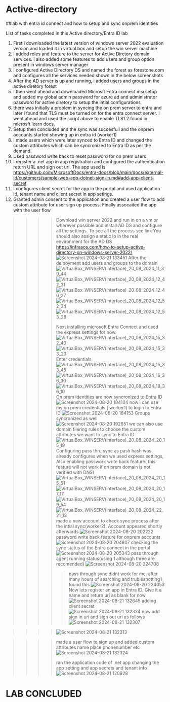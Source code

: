 # Active-directory
##lab with entra id connect and how to setup and sync onprem identities

List of tasks completed in this Active directory/Entra ID lab
1. First i downloaded the latest version of windows server 2022 evaluation version and loaded it in virtual box and setup the win server machine
2. I added roles and feature to the server for Active Diretory domain services. I also added some features to add users and group option present in windows server manager
3. I configured Active Directory DS and named the forest as forestone.com and configures all the services needed shown in the below screenshots
4. After the AD server is up and running, i added users and groups in the active diretory forest
5. I then went ahead and downloaded Microsft Entra connect msi setup and added my global admin password for azure ad and administrator password for active diretory to setup the intial configurations
6. there was initially a problem in syncing the on prem server to entra and later i found that TLS must be turned on for the entra connect server. I went ahead and used the script above to enable TLS1.2 found in microsft learn docs.
7. Setup then concluded and the sync was succesfull and the onprem accounts started showing up in entra id (worker1) 
8. I made users which were later synced to Entra ID and changed the custom attributes which can be syncronized to Entra ID as per the demand.
9. Used password write back to reset password for on prem users
10. I register a .net app in app registration and configured the authentication return URL and sign out url. The app used is https://github.com/MicrosoftDocs/entra-docs/blob/main/docs/external-id/customers/sample-web-app-dotnet-sign-in.md#add-app-client-secret
11. I configures client secret for the app in the portal and used application id, tenant name and client secret in app setings.
12. Granted admin consent to the application and created a user flow to add custom attribute for user sign up process. Finally assocaited the app with the user flow

>>>>Download win server 2022 and run in on a vm or wherever possible and install AD DS and configure all the settings. To see all the process see link
>>>>You should also assign a static ip in the real environment for the AD DS
>>>>https://infrasos.com/how-to-setup-active-directory-on-windows-server-2022/
>>>>![Screenshot 2024-08-21 133451](https://github.com/user-attachments/assets/d22bfad8-7cf5-4279-828c-c6b506e08b1c)
After the delpoyment add users and groups to the domain
>>>>![VirtualBox_WINSERV(interface)_20_08_2024_11_39_44](https://github.com/user-attachments/assets/0aa4544c-4a45-4e66-8c7a-431137f720b5)
>>>>![VirtualBox_WINSERV(interface)_20_08_2024_12_42_31](https://github.com/user-attachments/assets/26d92491-57cf-4cfb-adfc-b8cfdbddde69)
>>>>![VirtualBox_WINSERV(interface)_20_08_2024_12_46_27](https://github.com/user-attachments/assets/3de9a1d0-6fa8-44a7-b45f-4a32353ac4dd)
>>>>![VirtualBox_WINSERV(interface)_20_08_2024_12_52_34](https://github.com/user-attachments/assets/a5b5d377-0e20-47ce-af4e-f15d4a631afd)
>>>>![VirtualBox_WINSERV(interface)_20_08_2024_12_53_28](https://github.com/user-attachments/assets/8143e029-403e-40ee-8259-8cb9a94f3bbf)
>>>>
>>>>Next installing microsoft Entra Connect and used the express settings for now.
>>>>![VirtualBox_WINSERV(interface)_20_08_2024_15_32_40](https://github.com/user-attachments/assets/f13058fc-fa57-491a-bb91-82c376d52b84)
>>>>![VirtualBox_WINSERV(interface)_20_08_2024_15_33_23](https://github.com/user-attachments/assets/2e61a581-068f-485f-98ed-98634f01b3dc)
>>>>Enter credentials
>>>>![VirtualBox_WINSERV(interface)_20_08_2024_15_33_45](https://github.com/user-attachments/assets/cd6becc6-7669-4202-964d-17ae01610e75)
>>>>![VirtualBox_WINSERV(interface)_20_08_2024_16_36_30](https://github.com/user-attachments/assets/6131ce49-cad0-4301-98a8-ebc25da8e85a)
>>>>![VirtualBox_WINSERV(interface)_20_08_2024_18_36_10](https://github.com/user-attachments/assets/96008e09-fa25-4008-b44e-a8c7698f923b)
>>>>On prem identities are now syncronized to Entra ID
>>>>![Screenshot 2024-08-20 184104](https://github.com/user-attachments/assets/dd4af6c8-39f4-4604-bce6-2bf1c3369f9e)
>>>>now i can use my on prem credentials ( worker1) to login to Entra ID
>>>>![Screenshot 2024-08-20 184153](https://github.com/user-attachments/assets/9000ffc7-4b90-45e6-9d20-d6f61373b8da)
>>>>Groups syncronized as well
>>>>![Screenshot 2024-08-20 192651](https://github.com/user-attachments/assets/076edea5-bb0b-42cd-9fcf-be9742891bbf)
>>>>we can also use domain filering rules to choose the custom attributes we want to sync to Entra ID
>>>>![VirtualBox_WINSERV(interface)_20_08_2024_20_15_19](https://github.com/user-attachments/assets/d0ef37dc-ad7c-40db-a5cf-29ec5ae38195)
>>>>Configuring pass thru sync as pash hash was already configures when we used express settings, Also enabling passwork write back feature( this feature will not work if on prem domain is not verified with DNS)
>>>>![VirtualBox_WINSERV(interface)_20_08_2024_20_15_51](https://github.com/user-attachments/assets/3c3b81dd-a62b-43e6-b270-e7c636a97ccc)
>>>>![VirtualBox_WINSERV(interface)_20_08_2024_20_17_17](https://github.com/user-attachments/assets/5c0ebd22-b1f3-436b-a6cd-fcfc2cff0fbc)
>>>>![VirtualBox_WINSERV(interface)_20_08_2024_20_19_54](https://github.com/user-attachments/assets/cccdf79f-4e13-43c3-acf9-a61f11a27572)
>>>>![VirtualBox_WINSERV(interface)_20_08_2024_22_21_13](https://github.com/user-attachments/assets/c6708053-8dc0-4dcd-bd62-23d7c2f01486)
>>>>made a new account to check sync process after the intial sync(worker2). Account appeared shortly afterwards
>>>>![Screenshot 2024-08-20 202222](https://github.com/user-attachments/assets/4fc59569-6aec-49c0-885a-059b4654d386)
>>>>password write back feature for onprem accounts
>>>>![Screenshot 2024-08-20 204807](https://github.com/user-attachments/assets/2746ce88-da2a-45bb-b0e6-9173bfd70336)
>>>>checking the sync status of the Entra connect in the portal
>>>>![Screenshot 2024-08-20 205343](https://github.com/user-attachments/assets/5719343f-dc20-4355-97d3-b78d45afeebe)
>>>>pass through agent running status(using 1 although three are recomended)
![Screenshot 2024-08-20 224708](https://github.com/user-attachments/assets/ee79eb0a-76c0-445e-8d9b-1748be5d0e43)
>>>>>pass through sync didnt work for me. after many hours of searching and trubleshotting i found this
>>>>![Screenshot 2024-08-20 234053](https://github.com/user-attachments/assets/2307f3c8-b83e-4caa-9260-c4320f262fdb)
>>>>Now lets register an app in Entra ID. Give it a name and return uri as blank for now
>>>>![Screenshot 2024-08-21 132645](https://github.com/user-attachments/assets/2b468035-4e0a-4a6e-9a31-cf713901e9a4)
>>>>adding client secret
>>>>>![Screenshot 2024-08-21 132324](https://github.com/user-attachments/assets/d69a92ce-6201-4083-9fc9-ad9c73dbbc57)
>>>>now add sign in uri and sign out uri as follows
![Screenshot 2024-08-21 132307](https://github.com/user-attachments/assets/298c7ace-fb9e-4e7e-a4b7-01a952fe5930)

>>>>![Screenshot 2024-08-21 132313](https://github.com/user-attachments/assets/63600554-2edb-4ec2-8ad9-9a2fb3cc3a38)

>>>>made a user flow to sign up and added custom attributes name place phonenumber etc
![Screenshot 2024-08-21 132324](https://github.com/user-attachments/assets/cfe0212f-2e2c-4c06-ac48-b9551500ed26)
>>>>
>>>>ran the application code of .net app changing the app setting and app secrets and tenant info
>>>>![Screenshot 2024-08-21 120928](https://github.com/user-attachments/assets/7c11e8cb-fe66-4969-8651-7ddbdb1033d2)
# LAB CONCLUDED












